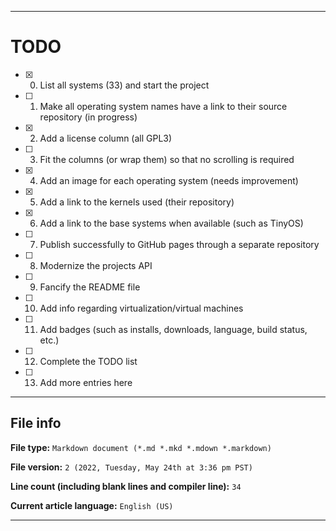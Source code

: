 
***

# TODO

- [x] 0. List all systems (33) and start the project
- [ ] 1. Make all operating system names have a link to their source repository (in progress)
- [x] 2. Add a license column (all GPL3)
- [ ] 3. Fit the columns (or wrap them) so that no scrolling is required
- [x] 4. Add an image for each operating system (needs improvement)
- [x] 5. Add a link to the kernels used (their repository)
- [x] 6. Add a link to the base systems when available (such as TinyOS)
- [ ] 7. Publish successfully to GitHub pages through a separate repository
- [ ] 8. Modernize the projects API
- [ ] 9. Fancify the README file
- [ ] 10. Add info regarding virtualization/virtual machines
- [ ] 11. Add badges (such as installs, downloads, language, build status, etc.)
- [ ] 12. Complete the TODO list
- [ ] 13. Add more entries here

***

## File info

**File type:** `Markdown document (*.md *.mkd *.mdown *.markdown)`

**File version:** `2 (2022, Tuesday, May 24th at 3:36 pm PST)`

**Line count (including blank lines and compiler line):** `34`

**Current article language:** `English (US)`

***
